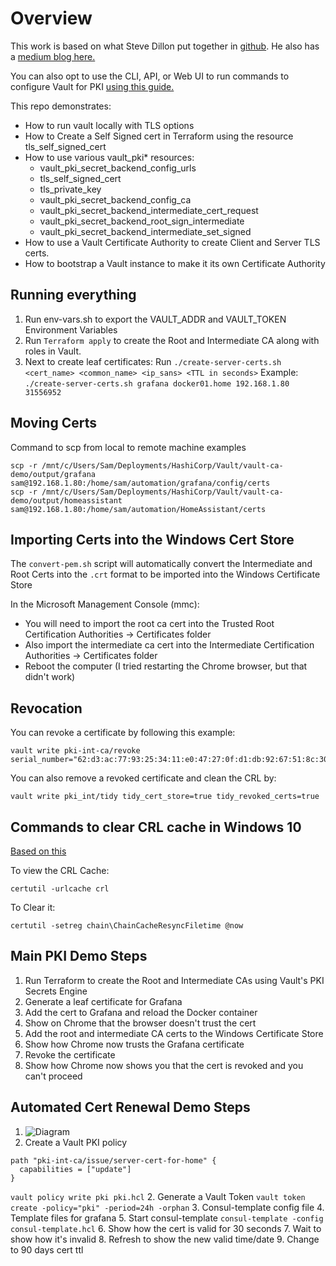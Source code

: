 # Overview

This work is based on what Steve Dillon put together in [github](https://github.com/stvdilln/vault-ca-demo.git). He also has a [medium blog here.](https://medium.com/@stvdilln/creating-a-certificate-authority-with-hashicorp-vault-and-terraform-4d9ddad31118)

You can also opt to use the CLI, API, or Web UI to run commands to configure Vault for PKI [using this guide.](https://learn.hashicorp.com/tutorials/vault/pki-engine)

This repo demonstrates:

* How to run vault locally with TLS options
* How to Create a Self Signed cert in Terraform using the resource tls_self_signed_cert
* How to use various vault_pki* resources:
  * vault_pki_secret_backend_config_urls
  * tls_self_signed_cert
  * tls_private_key
  * vault_pki_secret_backend_config_ca
  * vault_pki_secret_backend_intermediate_cert_request
  * vault_pki_secret_backend_root_sign_intermediate
  * vault_pki_secret_backend_intermediate_set_signed
* How to use a Vault Certificate Authority to create Client and Server TLS certs.
* How to bootstrap a Vault instance to make it its own Certificate Authority


## Running everything

1. Run env-vars.sh to export the VAULT_ADDR and VAULT_TOKEN Environment Variables
2. Run `Terraform apply` to create the Root and Intermediate CA along with roles in Vault.
3. Next to create leaf certificates: Run `./create-server-certs.sh <cert_name> <common_name> <ip_sans> <TTL in seconds>` Example: `./create-server-certs.sh grafana docker01.home 192.168.1.80 31556952`

## Moving Certs
Command to scp from local to remote machine examples
```shell
scp -r /mnt/c/Users/Sam/Deployments/HashiCorp/Vault/vault-ca-demo/output/grafana sam@192.168.1.80:/home/sam/automation/grafana/config/certs
scp -r /mnt/c/Users/Sam/Deployments/HashiCorp/Vault/vault-ca-demo/output/homeassistant sam@192.168.1.80:/home/sam/automation/HomeAssistant/certs
```

## Importing Certs into the Windows Cert Store
The `convert-pem.sh` script will automatically convert the Intermediate and Root Certs into the `.crt` format to be imported into the Windows Certificate Store

In the Microsoft Management Console (mmc):
- You will need to import the root ca cert into the Trusted Root Certification Authorities -> Certificates folder 
- Also import the intermediate ca cert into the Intermediate Certification Authorities -> Certificates folder
- Reboot the computer (I tried restarting the Chrome browser, but that didn't work)

## Revocation
You can revoke a certificate by following this example:
```shell
vault write pki-int-ca/revoke serial_number="62:d3:ac:77:93:25:34:11:e0:47:27:0f:d1:db:92:67:51:8c:30:3c"
```

You can also remove a revoked certificate and clean the CRL by:
```shell
vault write pki_int/tidy tidy_cert_store=true tidy_revoked_certs=true
```

## Commands to clear CRL cache in Windows 10
[Based on this](https://social.technet.microsoft.com/Forums/windowsserver/en-US/59758544-d5a2-4c0c-ace0-0bd9fb711c08/revoked-certificate-showing-valid)

To view the CRL Cache:
```shell
certutil -urlcache crl
```
To Clear it:
```shell
certutil -setreg chain\ChainCacheResyncFiletime @now
```

## Main PKI Demo Steps
1. Run Terraform to create the Root and Intermediate CAs using Vault's PKI Secrets Engine
2. Generate a leaf certificate for Grafana
3. Add the cert to Grafana and reload the Docker container
4. Show on Chrome that the browser doesn't trust the cert
5. Add the root and intermediate CA certs to the Windows Certificate Store
6. Show how Chrome now trusts the Grafana certificate
7. Revoke the certificate
8. Show how Chrome now shows you that the cert is revoked and you can't proceed

## Automated Cert Renewal Demo Steps
1. ![Diagram](https://viewer.diagrams.net/?highlight=0000ff&edit=_blank&layers=1&nav=1&title=Automate%20Certificate%20Renewals#Uhttps%3A%2F%2Fdrive.google.com%2Fuc%3Fid%3D12dYhK276bENJjRsS3zNmnZIUTsQ5LyhF%26export%3Ddownload)
2. Create a Vault PKI policy
```shell
path "pki-int-ca/issue/server-cert-for-home" {
  capabilities = ["update"]
}
```
`vault policy write pki pki.hcl`
2. Generate a Vault Token `vault token create -policy="pki" -period=24h -orphan`
3. Consul-template config file
4. Template files for grafana
5. Start consul-template `consul-template -config consul-template.hcl`
6. Show how the cert is valid for 30 seconds
7. Wait to show how it's invalid
8. Refresh to show the new valid time/date
9.  Change to 90 days cert ttl